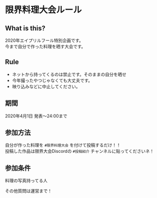 # 限界料理大会ルール

## What is this?

2020年エイプリルフール特別企画です。        
今まで自分で作った料理を晒す大会です。

## Rule

- ネットから持ってくるのは禁止です。そのままの自分を晒せ
- 今年撮ったやつじゃなくても大丈夫です。
- 映り込みなどに中止してください。

## 期間

2020年4月1日 発表～24:00まで

## 参加方法

自分が作った料理を `#限界料理大会` を付けて投稿するだけ！！        
投稿した作品は限界大会Discordの `#投稿紹介` チャンネルに貼ってくださいネ！

## 参加条件

料理の写真持ってる人

その他質問は運営まで！
